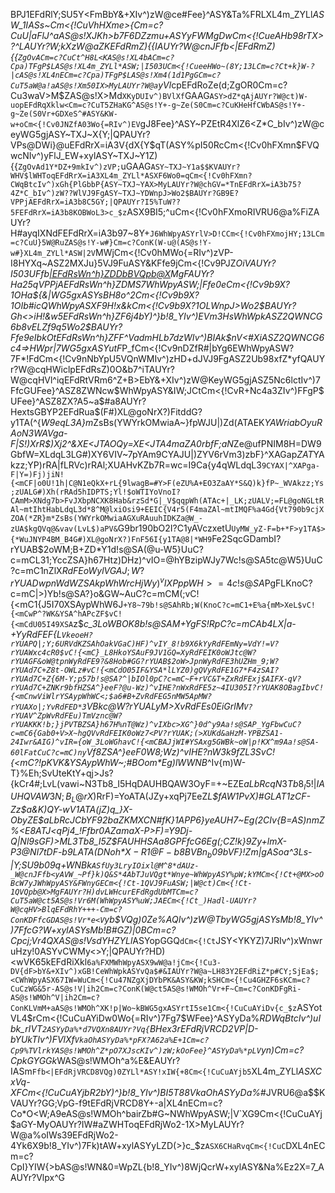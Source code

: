 BPJ1EFdRlY;SU5Y<FmBbY&+XIv^)zW@ce#Fee}^ASY&Ta%FRLXL4m_ZYLl*ASW_1IASs~Cm<{!CuVhHXme>{Cm=c?CuU|aFlJ^aAS@s!XJKh>b7F6DZzmu+ASYyFWMgDwCm<{!CueAHb98rTX>?^LAUYr?W;kXzW@aZKEFdRmZ){{IAUYr?W@cnJFfb<|EFdRmZ){{`ZgOvACm=c?CuCt^H8L<KAS@s!XL4bACm=c?Cpa)TFgP$LAS@s!XL4m_ZYLl*ASW;|I503UCm<{!CueeHWo~(8Y;13LCm=c?Ct+k}W-?|cAS@s!XL4nECm=c?Cpa)TFgP$LAS@s!Xm4(1d1PgGCm=c?CuT5aW@a!aAS@s!Xm50IX>MyLAUYr?W@a`yVl*cpEFdRoZe(d;ZgOR0Cm=c?Cu3waV>M$ZAS@s!X>Md`XKyDUIv^)BVlXf`GAAG`ASY>dZ*qAjAUYr?W@ct)W-uopEFdRqXklw<Cm=c?CuT5ZHaKG^AS@s!Y+-g~Ze(S0Cm=c?CuKHeHfCWbAS@s!Y+-g~Ze(S0Vr+GDXeS^#ASY&KW-w+oCm<{!Cv0JNZfA03Wo{=RIv^)EV`gJ8Fee}^ASY~PZEtR4XlZ6<Z*C_bIv^)zW@ceyWG5gjASY~TXJ~X{Y;|QPAUYr?VPs@DWi}@uEFdRrX=iA3V{dX{Y$qT(ASY%pI50RcCm<{!Cv0hFXmn$FVQwcNIv^)yFlJ_EW+xylASY~TXJ~Y1Z){{`ZgOvAd1Y*DZ+9mkIv^)zVP;`uGAAG`ASY~TXJ~Y1a$$KVAUYr?WHV$lWHToqEFdRrX=iA3XL4m_ZYLl*ASXF6Wo0=qCm<{!Cv0hFXmn?CWqBtcIv^)xGh{PlGbbP{ASY~TXJ~YAX>MyLAUYr?W@chGV=*TnEFdRrX=iA3b75?4Z*C_bIv^)zW??WlVJ9FgASY~TXJ~YDWnpJ>Wo2$BAUYr?GB9E?VPPjAEFdRrX=iA3b8C5GY;|QPAUYr?I5%TuW??5FEFdRrX=iA3b8KOBWoL3>c_$z`ASX9BI5;^uCm<{!Cv0hFXmoRIVRU6@a%FiZAUYr?H#ayqIXNdFEFdRrX=iA3b97~8Y+`J6WhWpyASYrlV>D!CCm<{!Cv0hFXmojHY;13LCm=c?CuU}5W@RuZAS@s!Y-w#}Cm=c?ConK(W-u@(AS@s!Y-w#}XL4m_ZYLl*ASW|2V`MWjCm<{!Cv0hMWo{=RIv^)zVP-I8HYXq~ASZ2MXJu}5VJ9FuASY&KFfe9jCm<{!Cv9PJZ*OiVAUYr?I503UFfb<|EFdRsWn^h}ZDDbBVQpb@X>MgFAUYr?Ha25qVPPjAEFdRsWn^h}ZDMS7WhWpyASW;|Ffe0eCm<{!Cv9b9X?1OHa${&|WG5gxASYsBH8o^2Cm<{!Cv9b9X?1OIb#icQWhWpyASXF9H!x&kCm<{!Cv9b9X?1OLWnpJ>Wo2$BAUYr?Gh<>iH!&w5EFdRsWn^h}ZF6j4bY)^}b!8_YIv^)EVm3HsWhWpkASZ2QWNCG6b8vELZf9q5Wo2$BAUYr?Ffe9eIbkOtEFdRsWn^h}ZFF^VadmHLb7dzWIv^)BIAk$nV<#XiASZ2QWNCG6c4=>HWpr|7WG5gxASYutF*P_fCm<{!Cv9nDZfR#|bYg6EWhWpyASW?7F*!FdCm<{!Cv9nNbYpU5VQnWMIv^)zHD+dJVJ9FgASZ2Ub98xfZ*yfQAUYr?W@cqHWiclpEFdRsZ)0O&b7^iTAUYr?W@cqHVl^iqEFdRtVRm6^Z+B>EbY&+XIv^)zW@KeyWG5gjASZ5Nc6lctIv^)7FfcGUFee}^ASZ8ZWNcw$WhWpyASY&IW;JCtCm<{!CvR+Nc4a3ZIv^)FFgP$UFee}^ASZ8ZX?A5~a$#a8AUYr?HextsGBYP2EFdRua$(F#)XL@goNrX?)FitddG?y1TA(^{*W9eqL3A}m*ZsBs(YWYrkOMwiaA~}fpWJU|)Zd(ATAEK*YAWriabOyuRAoN3WAVga-F|S!)XrR$)Xj2^&XE<JTAOQy=XE<JTA4maZA0rbfF;aN*Ze@ufPNIM8H=DW9GbfW=XLdqL3LG#)XY6VIV~7pYAm9CYAJU|)ZYV6rVm3)zbF}^XAGap*ZAT*YAkzz;YP)rRA|fLRVc)rRAl;XUAHvKZb7R=wc=I9Ca{y4qWLdqL3`9CYAX|^XAPga-F|Y=)Fj)jiN!{<mCF|o0U!1h|C@N1eQkX+rL{9lwagB=#Y>F(eZU%A+EO3ZaAY*S&Q)k}fP~_WVAkzz;Ys;zUALG#)Xh(rRAd5hIDPTS;Yl!$oWTIYoVnoI?CAmM>XNdg7b>FvJXbpNCXK8Hab&rzSd*G|_V$qqpWh(ATAc+|_LK;zUALV;=FL@goNGLtRAl~mtIhtHabLdqL3d*8^M@lxiOsi9+EEIC{V4r5(F4maZAl~mtIMQF%a4Gd{Vt790b9cjXZOA(*ZR}m*ZsBs(YWYrkOMwiaAGXuRAuuhIDKZa@W_-zUA$kgQVq@&vav(LvL$)aPV&`G9br190bO2I?C1yAVczxetU`UyMW_yZ-F=b+*F>y1TA$>{*WuJNYP4BM_B4G#)XL@goNrX?)FnF56I{y1TA@8|*WH9`Fe2SqcGDambI?rYUAB$2oWM;B+ZD*Y1d!s@SA(@u-W5}UuC?c=mCL31;YccZSA}h67Htz)DHz)^vIO=@hYBzipWJy7Wc!s@SA5tc@W5}UuC?c=mC1nZlX$RdFEoWylVGAJ;W?rYUADwpnWdWZSAkpWhWrcHjWy)^vIXPppWH>=4c!s@SA%<~kF+i0pC?c=mC7Ot)Zafi#bzRdFEv`=HWG4@HW?rYUAOilZbFXBZb!s@SAL$PgFLKnoC?c=mC|>)Yb!s@SA?}o&GW~AuC?c=mCM(;vC!{<mC1{J5I70XSAypWhW6J`+Y8~79b!s@SAhRb;W(KnoC?c=mC1+E%a{mM>XeL$vC!{<mCwP^?WK&YSA^hAPcZF$vC!{<mCdU05I49XSA`z$_c_3LoWBOK8b!s@SAM+YgFS!RpC?c=mCAb4LX|a-+YyRdFEF{L`VkeoeH?rYUAPQ|;Y;6URVdKZSAhOakVGaC)HF)^vIY_8!b9X6kYyRdFEmNy=VdY!=V?rYUAWxc4cR0$vC!{<mC}_L8HkoYSAuF9JV1GQ=XyRdFEIK0oWJtc@W?rYUAGF&oW@tpnWyRdFE9?&8Hob#GG?rYUAB$2oW>JpnWyRdFE3hUZHm_9;W?rYUAd7C+Z8t-OWLz#vC!{<mCdO05IF&YSA*lLYZ0)gQVyRdFE1G7*F4zSAI?rYUAd7C+Z{6M-Y;p57b!s@SA?^|bIOl0pC?c=mC~F+rVC&T+ZxRdFExj$AIFX-qV?rYUAd7C+ZNKr9bfHZSA^}eeF?@u-Wz)^vIHE?nWxRdFE5z~4IU305I?rYUAK8OBagIbvC!{<mCnwViWlrYSAypWhWC<;$a6#B+ZvRdFEG5nMW5ApMW?rYUAXo|;YvRdFED*3`VBkc@W?rYUALyM>XvRdFEs0EiGrlM`V?rYUAV^ZpWvRdFEu)TmVznc@W?rYUAKKK!b;}jPVTBZSA}h67H%nT@Wz)^vIXbc>XG^}0d^y9Aa!s@SAP_YgFbwCuC?c=mC6{Gab0+V>X~hgQVvRdFEIK0oWz7<PV?rYUAK;(>XUKd&aHzM-YPBZSA1-24Iwr&AIG)^vIR={oW_3LoWGhavC!{<mCBAJjWI#YSAxg5GWBk~oW|p!KX^m9Aa!s@SA-60lFatCuC?c=mC)ny`Vf8ZSA^}eeF0W8;Wz)^vIHE?nW3k9fZL3SvC!{<mC?!pKVK&YSAypWhW~;#BOom*Eg)lWWNB_^Iv{m)W-T}%Eh;SvUteKtY+qj>Js?{kCr4#;LvL(vawi~N3Tb8_I5HqDAUHBQAW3OyF=+~EZE$aLbRcqN3Tb8_I5!|IAUHQVAW3N;B_L@rX)$RrF)=YoATA(JZy+xqPj7EeZ*L$fAW1PvX)#GLAT1zCF-Zz$a&K)QY-wV1ATA(jZ)q_}X-ObyZE$aLbRcJCbYF92baZKMXCN#fK}1APP6}yeAUH7~Eg(2CIv{B=AS)nmZ%<E8ATJ<qPj4_!Ffbr0AZamaX-P>*F)=Y9Dj-Q|Nl9sGF)>ML3Tb8_I5Z$FAUHHSAa8GPFfcG6Eg(;CZ!k}9Zy+lmX-P3@Nl7tDF-b9LATA(DNoh$*X-R1@F-b8BV{Bn_b09}$bVF}!Z*m|gASoa^3Ls-|Y;SU9b09q+WNBk`ASfUy3LryIOixl@M^8*dAUz-_W@cnJFfb<yAVW_~Pf}k)Q&S*4AbTJuVQgt*Wnye~WhWpyASY%pW;kYMCm<{!Ct+@MX>oOBcW7yJWhWpyASY&FWnyGECm<{!Ct-1QVJ9FuASW;|W@ct)Cm<{!Ct-1QVQpb@X>MgFAUYr?H)dvLWHcurEFdRgdUbMTCm=c?CuT5aW@ct5AS@s!Vr6M(WhWpyASY%uW;JAECm<{!Ct_)Hadl-UAUYr?W@cqHV>BlqEFdRhY+++-Cm=c?ConKDFfcGDAS@s!Vr*e<V`yb$VQg)0Ze%AQIv^)zW@TbyWG5gjASYsMb!8_YIv^)7FfcG?W+xylASYsMb!B#GZ)|0BCm=c?Cpcj;Vr4QXAS@s!VsdYHZYLl*ASYopGGQ`dCm<{!Ct`JSY<YKYZ)7JRIv^)xWnwruHzy!0ASYvCWMy<>Y;|QPAUYr?HD)<wVK65kEFdRiXkl`6a%FXMWhWpyASX9wW@a!jCm<{!Cu3-DV{dF>bY&+XIv^)xGB!CeWhWpkASYvQa$#&IAUYr?W@a~LH83Y2EFdRiZ*p#CY;SjEa$;<CWhWpyASX67IW=WuCm<{!Cu47NZgXjDYbPK&ASY&KW;kSHCm<{!Cu4GHZF6sKCm=c?CuCzWG&5r-AS@s!V|ih2Cm=c?ConK(W@ct5AS@s!WMOh^Vr+F~Cm=c?ConKDFgRi-AS@s!WMOh^V|ih2Cm=c?ConKLVmM+aAS@s!WMOh^XK!p|Wo~kBWG5gxASYrtI5se1Cm<{!CuCuAYiDv{c_$z`ASYotVL4$rCm<{!CuCuAYiDw0Wo{=RIv^)7Fg7$WFee}^ASYyDa%*RDWqBtcIv^)uIbk_rIVT`2ASYyDa%*d7VQXn8AUYr?Vq{`BHex3rEFdRjVRCD2VP|D-bYUkTIv^)FVlXf`VkaOhASYyDa%*pFX?A62a%E+1Cm=c?Cp9%TVlrkYAS@s!WMOh^Z*pO7XJscKIv^)zW;kOoFee}^ASYyDa%*pLV`yn)Cm=c?CpkGYGGk*WAS@s!WMOh^a%E&EAUYr?IASm`Ffb<|EFdRjVRCD8VQg)0ZYLl*ASY!xIW{+8Cm<{!CuCuAYjb5`XL4m_ZYLl*ASXCxVq-XFCm<{!CuCuAYjbR2bY)^}b!8_YIv^)BI5T88VkaOhASYyDa%*#JVRU6@a$$KVAUYr?GG;VpG-f9tEFdRjVRCD8Y+-a|XL4nECm=c?Co*O<W;A9eAS@s!WMOh^bairZb#G~NWhWpyASW;|V`XG9Cm<{!CuCuAYj$aGY-MyOAUYr?IW#aZWHToqEFdRjWo2-1X>MyLAUYr?W@a%oIWs39EFdRjWo2-4Yk6X9b!8_YIv^)7Fk)tAW+xylASYyLZD(>}c_$z`ASX6CHaRvqCm<{!CuC`DXL4nECm=c?CpI}YIW{>bAS@s!WN&0=WpZL{b!8_YIv^)8WjQcrW+xylASY&Na%Ez2X=7_AAUYr?Vlpx^G